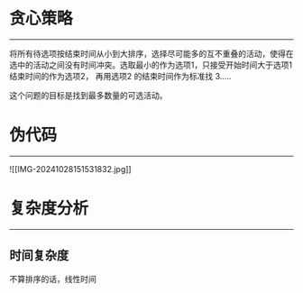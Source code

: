 # 贪心策略
---
将所有待选项按结束时间从小到大排序，选择尽可能多的互不重叠的活动，使得在选中的活动之间没有时间冲突。选取最小的作为选项1，只接受开始时间大于选项1结束时间的作为选项2， 再用选项2 的结束时间作为标准找 3.....

这个问题的目标是找到最多数量的可选活动。

# 伪代码
---
![[IMG-20241028151531832.jpg]]

# 复杂度分析
---
## 时间复杂度

不算排序的话，线性时间